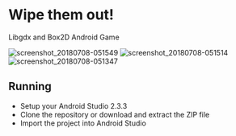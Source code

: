 # Wipe them out!
Libgdx and Box2D Android Game
 
![screenshot_20180708-051549](https://user-images.githubusercontent.com/9197974/42418089-83452cf2-826f-11e8-807c-35e3a779927e.png)
![screenshot_20180708-051514](https://user-images.githubusercontent.com/9197974/42418090-85336b8c-826f-11e8-9fc7-da430b11a5ae.png)
![screenshot_20180708-051347](https://user-images.githubusercontent.com/9197974/42418092-8705a48e-826f-11e8-9b10-f0d3d9c86132.png)

<h2>Running</h2>
<ul>
  <li>Setup your Android Studio 2.3.3</li>
  <li>Clone the repository or download and extract the ZIP file</li>
  <li>Import the project into Android Studio</li>
</ul>
